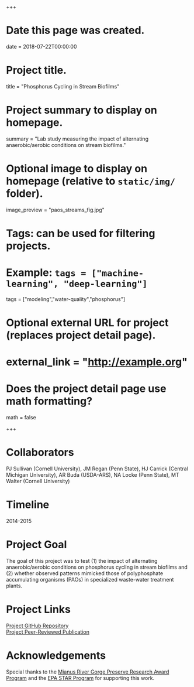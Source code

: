 +++
# Date this page was created.
date = 2018-07-22T00:00:00

# Project title.
title = "Phosphorus Cycling in Stream Biofilms"

# Project summary to display on homepage.
summary = "Lab study measuring the impact of alternating anaerobic/aerobic conditions on stream biofilms." 

# Optional image to display on homepage (relative to `static/img/` folder).
image_preview = "paos_streams_fig.jpg"

# Tags: can be used for filtering projects.
# Example: `tags = ["machine-learning", "deep-learning"]`
tags = ["modeling","water-quality","phosphorus"]

# Optional external URL for project (replaces project detail page).
# external_link = "http://example.org"

# Does the project detail page use math formatting?
math = false

+++

# Collaborators
PJ Sullivan (Cornell University), JM Regan (Penn State), HJ Carrick (Central Michigan University), AR Buda (USDA-ARS), NA Locke (Penn State), MT Walter (Cornell University)

# Timeline
2014-2015

# Project Goal
The goal of this project was to test (1) the impact of alternating anaerobic/aerobic conditions on phosphorus cycling in stream biofilms and (2) whether observed patterns mimicked those of polyphosphate accumulating organisms (PAOs) in specialized waste-water treatment plants.

# Project Links
[Project GitHub Repository](https://github.com/sheilasaia/paper-p-cycling-in-stream-biofilms)<br/>
[Project Peer-Reviewed Publication](https://www.journals.uchicago.edu/doi/full/10.1086/691439)

# Acknowledgements
Special thanks to the [Mianus River Gorge Preserve Research Award Program](http://www.mianus.org/research-and-education/graduate-level/meet-our-raps/) and the [EPA STAR Program](https://www.epa.gov/research-fellowships/science-achieve-results-star-graduate-fellowships) for supporting this work.
